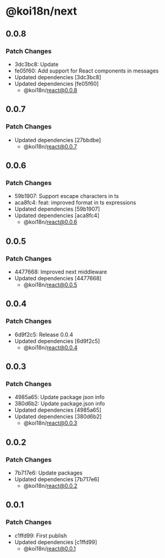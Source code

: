 # @koi18n/next

## 0.0.8

### Patch Changes

- 3dc3bc8: Update
- fe05f60: Add support for React components in messages
- Updated dependencies [3dc3bc8]
- Updated dependencies [fe05f60]
  - @koi18n/react@0.0.8

## 0.0.7

### Patch Changes

- Updated dependencies [27bbdbe]
  - @koi18n/react@0.0.7

## 0.0.6

### Patch Changes

- 59b1907: Support escape characters in ts
- aca8fc4: feat: improved format in ts expressions
- Updated dependencies [59b1907]
- Updated dependencies [aca8fc4]
  - @koi18n/react@0.0.6

## 0.0.5

### Patch Changes

- 4477668: Improved next middleware
- Updated dependencies [4477668]
  - @koi18n/react@0.0.5

## 0.0.4

### Patch Changes

- 6d9f2c5: Release 0.0.4
- Updated dependencies [6d9f2c5]
  - @koi18n/react@0.0.4

## 0.0.3

### Patch Changes

- 4985a65: Update package json info
- 380d6b2: Update package.json info
- Updated dependencies [4985a65]
- Updated dependencies [380d6b2]
  - @koi18n/react@0.0.3

## 0.0.2

### Patch Changes

- 7b717e6: Update packages
- Updated dependencies [7b717e6]
  - @koi18n/react@0.0.2

## 0.0.1

### Patch Changes

- c1ffd99: First publish
- Updated dependencies [c1ffd99]
  - @koi18n/react@0.0.1

